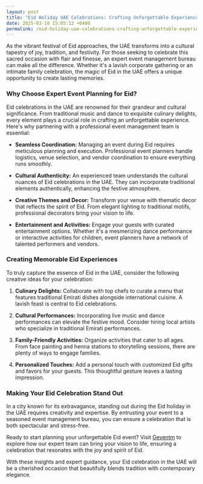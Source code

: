 ```yaml
---
layout: post
title: "Eid Holiday UAE Celebrations: Crafting Unforgettable Experiences"
date: 2025-03-10 15:05:12 +0400
permalink: /eid-holiday-uae-celebrations-crafting-unforgettable-experiences/
---
```



As the vibrant festival of Eid approaches, the UAE transforms into a cultural tapestry of joy, tradition, and festivity. For those seeking to celebrate this sacred occasion with flair and finesse, an expert event management bureau can make all the difference. Whether it's a lavish corporate gathering or an intimate family celebration, the magic of Eid in the UAE offers a unique opportunity to create lasting memories.

### Why Choose Expert Event Planning for Eid?

Eid celebrations in the UAE are renowned for their grandeur and cultural significance. From traditional music and dance to exquisite culinary delights, every element plays a crucial role in crafting an unforgettable experience. Here's why partnering with a professional event management team is essential:

- **Seamless Coordination:** Managing an event during Eid requires meticulous planning and execution. Professional event planners handle logistics, venue selection, and vendor coordination to ensure everything runs smoothly.
  
- **Cultural Authenticity:** An experienced team understands the cultural nuances of Eid celebrations in the UAE. They can incorporate traditional elements authentically, enhancing the festive atmosphere.
  
- **Creative Themes and Decor:** Transform your venue with thematic decor that reflects the spirit of Eid. From elegant lighting to traditional motifs, professional decorators bring your vision to life.
  
- **Entertainment and Activities:** Engage your guests with curated entertainment options. Whether it's a mesmerizing dance performance or interactive activities for children, event planners have a network of talented performers and vendors.

### Creating Memorable Eid Experiences

To truly capture the essence of Eid in the UAE, consider the following creative ideas for your celebration:

1. **Culinary Delights:** Collaborate with top chefs to curate a menu that features traditional Emirati dishes alongside international cuisine. A lavish feast is central to Eid celebrations.
   
2. **Cultural Performances:** Incorporating live music and dance performances can elevate the festive mood. Consider hiring local artists who specialize in traditional Emirati performances.
   
3. **Family-Friendly Activities:** Organize activities that cater to all ages. From face painting and henna stations to storytelling sessions, there are plenty of ways to engage families.

4. **Personalized Touches:** Add a personal touch with customized Eid gifts and favors for your guests. This thoughtful gesture leaves a lasting impression.

### Making Your Eid Celebration Stand Out

In a city known for its extravagance, standing out during the Eid holiday in the UAE requires creativity and expertise. By entrusting your event to a seasoned event management bureau, you can ensure a celebration that is both spectacular and stress-free.

Ready to start planning your unforgettable Eid event? Visit [Geventm](https://geventm.com/) to explore how our expert team can bring your vision to life, ensuring a celebration that resonates with the joy and spirit of Eid.

With these insights and expert guidance, your Eid celebration in the UAE will be a cherished occasion that beautifully blends tradition with contemporary elegance.